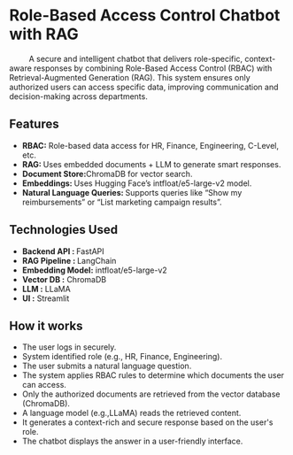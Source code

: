 <h1> Role-Based Access Control Chatbot with RAG </h1>

<div>   
  <p>&nbsp&nbsp&nbsp&nbsp&nbsp&nbsp&nbsp&nbsp A secure and intelligent chatbot that delivers role-specific, context-aware responses by combining Role-Based Access Control (RBAC) with Retrieval-Augmented Generation (RAG). This system ensures only authorized users can access specific data, improving communication and decision-making across departments.</p>

<h2>Features</h2>
<ul>
  <li><b>RBAC:</b> Role-based data access for HR, Finance, Engineering, C-Level, etc.</li>
  <li><b>RAG: </b> Uses embedded documents + LLM to generate smart responses.</li>
  <li><b>Document Store:</b>ChromaDB for vector search.</li>
  <li><b> Embeddings: </b> Uses Hugging Face’s intfloat/e5-large-v2 model.</li>
  <li><b>Natural Language Queries: </b> Supports queries like “Show my reimbursements” or “List marketing campaign results”.</li>
</ul>
<h2> Technologies Used</h2>
<ul>
<li><b>Backend API : </b> FastAPI</li>
<li><b>	RAG Pipeline : </b> LangChain</li>
<li><b>Embedding Model:</b> intfloat/e5-large-v2</li>
<li><b>Vector DB  :</b> ChromaDB </li>
<li><b>LLM	:</b> LLaMA</li>
<li><b>UI  :</b> Streamlit</li>                                   
</ul>
<h2>How it works</h2>
<ul>
<li>The user logs in securely.</li>
<li>System identified role (e.g., HR, Finance, Engineering).</li>
<li>The user submits a natural language question.</li>
<li>The system applies RBAC rules to determine which documents the user can access.</li>
<li>Only the authorized documents are retrieved from the vector database (ChromaDB).</li>
<li>A language model (e.g.,LLaMA) reads the retrieved content.</li>
<li>It generates a context-rich and secure response based on the user's role.</li>
<li>The chatbot displays the answer in a user-friendly interface. </li></ul>
